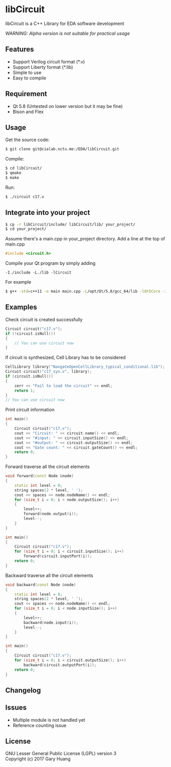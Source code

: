# libCircuit

libCircuit is a C++ Library for EDA software development

*WARNING: Alpha version is not suitable for practical usage*

## Features
* Support Verilog circuit format (*.v)
* Support Liberty format (*.lib)
* Simple to use
* Easy to compile

## Requirement
* Qt 5.8 (Untested on lower version but it may be fine)
* Bison and Flex

## Usage
Get the source code:
```sh
$ git clone git@cialab.nctu.me:/EDA/libCircuit.git
```

Compile:
```sh
$ cd libCircuit/
$ qmake
$ make
```

Run:
```sh
$ ./circuit c17.v
```

## Integrate into your project

```sh
$ cp -r libCircuit/include/ libCircuit/lib/ your_project/
$ cd your_project/
```

Assume there's a main.cpp in your_project directory.
Add a line at the top of main.cpp
```c++
#include <circuit.h>
```

Compile your Qt program by simply adding
```
-I./include -L./lib -lCircuit
```
For example
```sh
$ g++ -std=c++11 -o main main.cpp -L/opt/Qt/5.8/gcc_64/lib -lQt5Core -I./include -L./lib -lCircuit
```

## Examples

Check circuit is created successfully
```C++
Circuit circuit("c17.v");
if (!circuit.isNull())
{
    // You can use circuit now
}
```

If circuit is synthesized, Cell Library has to be considered
```C++
CellLibrary library("NangateOpenCellLibrary_typical_conditional.lib");
Circuit circuit("c17_syn.v", library);
if (circuit.isNull())
{
    cerr << "Fail to load the circuit" << endl;
    return 1;
}
// You can use circuit now
```

Print circuit information
```C++
int main()
{
    Circuit circuit("c17.v");
    cout << "Circuit: " << circuit.name() << endl;
    cout << "#input: " << circuit.inputSize() << endl;
    cout << "#output: " << circuit.outputSize() << endl;
    cout << "Gate count: " << circuit.gateCount() << endl;
    return 0;
}
```

Forward traverse all the circuit elements
```C++
void forward(const Node &node)
{
    static int level = 0;
    string spaces(2 * level, ' ');
    cout << spaces << node.nodeName() << endl;
    for (size_t i = 0; i < node.outputSize(); i++)
    {
        level++;
        forward(node.output(i));
        level--;
    }
}

int main()
{
    Circuit circuit("c17.v");
    for (size_t i = 0; i < circuit.inputSize(); i++)
        forward(circuit.inputPort(i));
    return 0;
}

```

Backward traverse all the circuit elements
```C++
void backward(const Node &node)
{
    static int level = 0;
    string spaces(2 * level, ' ');
    cout << spaces << node.nodeName() << endl;
    for (size_t i = 0; i < node.inputSize(); i++)
    {
        level++;
        backward(node.input(i));
        level--;
    }
}

int main()
{
    Circuit circuit("c17.v");
    for (size_t i = 0; i < circuit.outputSize(); i++)
        backward(circuit.outputPort(i));
    return 0;
}

```

## Changelog

## Issues
* Multiple module is not handled yet
* Reference counting issue

## License
GNU Lesser General Public License (LGPL) version 3  
Copyright (c) 2017 Gary Huang
